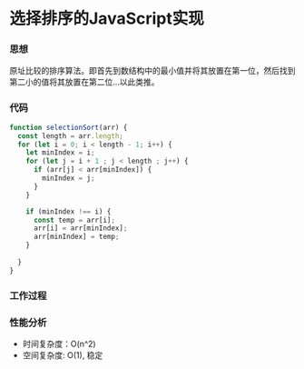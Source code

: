 # 选择排序的JavaScript实现

### 思想
原址比较的排序算法。即首先到数结构中的最小值并将其放置在第一位，然后找到第二小的值将其放置在第二位...以此类推。

### 代码
```js
function selectionSort(arr) {
  const length = arr.length;
  for (let i = 0; i < length - 1; i++) {
    let minIndex = i;
    for (let j = i + 1 ; j < length ; j++) {
      if (arr[j] < arr[minIndex]) {
        minIndex = j;
      }
    }

    if (minIndex !== i) {
      const temp = arr[i];
      arr[i] = arr[minIndex];
      arr[minIndex] = temp;
    }
    
  }
}
```

### 工作过程

### 性能分析

- 时间复杂度：O(n^2)
- 空间复杂度: O(1),  稳定

